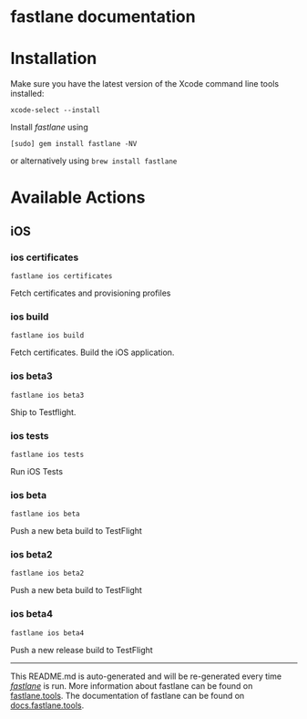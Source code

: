 fastlane documentation
================
# Installation

Make sure you have the latest version of the Xcode command line tools installed:

```
xcode-select --install
```

Install _fastlane_ using
```
[sudo] gem install fastlane -NV
```
or alternatively using `brew install fastlane`

# Available Actions
## iOS
### ios certificates
```
fastlane ios certificates
```
Fetch certificates and provisioning profiles
### ios build
```
fastlane ios build
```
Fetch certificates. Build the iOS application.
### ios beta3
```
fastlane ios beta3
```
Ship to Testflight.
### ios tests
```
fastlane ios tests
```
Run iOS Tests
### ios beta
```
fastlane ios beta
```
Push a new beta build to TestFlight
### ios beta2
```
fastlane ios beta2
```
Push a new beta build to TestFlight
### ios beta4
```
fastlane ios beta4
```
Push a new release build to TestFlight

----

This README.md is auto-generated and will be re-generated every time [_fastlane_](https://fastlane.tools) is run.
More information about fastlane can be found on [fastlane.tools](https://fastlane.tools).
The documentation of fastlane can be found on [docs.fastlane.tools](https://docs.fastlane.tools).
